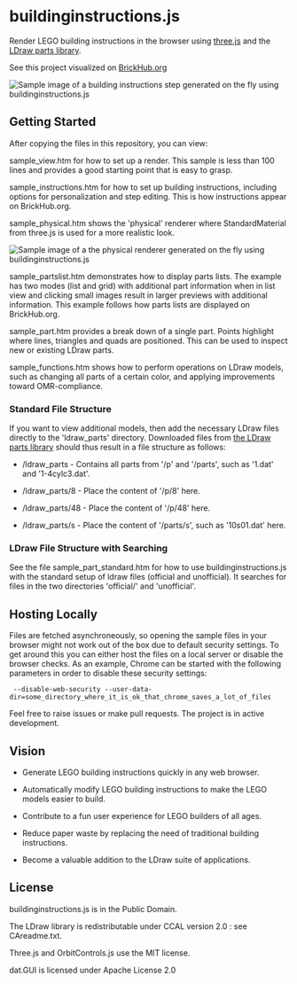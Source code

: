 # buildinginstructions.js

Render LEGO building instructions in the browser using [three.js](https://github.com/mrdoob/three.js) and the [LDraw parts library](http://www.ldraw.org).

See this project visualized on [BrickHub.org](https://brickhub.org)

![Sample image of a building instructions step generated on the fly using buildinginstructions.js](https://brickhub.org/i/data/431/431.png?v=1)

## Getting Started

After copying the files in this repository, you can view:

sample_view.htm for how to set up a render. This sample is less than 100 lines and provides a good starting point that is easy to grasp.

sample_instructions.htm for how to set up building instructions, including options for personalization and step editing. This is how instructions appear on BrickHub.org.

sample_physical.htm shows the 'physical' renderer where StandardMaterial from three.js is used for a more realistic look.

![Sample image of a the physical renderer generated on the fly using buildinginstructions.js](https://brickhub.org/i/data/220/220.png)

sample_partslist.htm demonstrates how to display parts lists. The example has two modes (list and grid) with additional part information when in list view and clicking small images result in larger previews with additional information. This example follows how parts lists are displayed on BrickHub.org.

sample_part.htm provides a break down of a single part. Points highlight where lines, triangles and quads are positioned. This can be used to inspect new or existing LDraw parts.

sample_functions.htm shows how to perform operations on LDraw models, such as changing all parts of a certain color, and applying improvements toward OMR-compliance.

### Standard File Structure

If you want to view additional models, then add the necessary LDraw files directly to the 'ldraw_parts' directory. Downloaded files from [the LDraw parts library](http://www.ldraw.org/parts/latest-parts.html) should thus result in a file structure as follows:


* /ldraw_parts - Contains all parts from '/p' and '/parts', such as '1.dat' and '1-4cylc3.dat'.

* /ldraw_parts/8 - Place the content of '/p/8' here.

* /ldraw_parts/48 - Place the content of '/p/48' here.

* /ldraw_parts/s - Place the content of '/parts/s', such as '10s01.dat' here.

### LDraw File Structure with Searching

See the file sample_part_standard.htm for how to use buildinginstructions.js with the standard setup of ldraw files (official and unofficial). It searches for files in the two directories 'official/' and 'unofficial'.

## Hosting Locally

Files are fetched asynchroneously, so opening the sample files in your browser might not work out of the box due to default security settings. To get around this you can either host the files on a local server or disable the browser checks. As an example, Chrome can be started with the following parameters in order to disable these security settings:

```
 --disable-web-security --user-data-dir=some_directory_where_it_is_ok_that_chrome_saves_a_lot_of_files
```

Feel free to raise issues or make pull requests. The project is in active development.

## Vision

- Generate LEGO building instructions quickly in any web browser.

- Automatically modify LEGO building instructions to make the LEGO models easier to build.

- Contribute to a fun user experience for LEGO builders of all ages.

- Reduce paper waste by replacing the need of traditional building instructions.

- Become a valuable addition to the LDraw suite of applications.

## License

buildinginstructions.js is in the Public Domain. 

The LDraw library is redistributable under CCAL version 2.0 : see CAreadme.txt.

Three.js and OrbitControls.js use the MIT license.

dat.GUI is licensed under Apache License 2.0